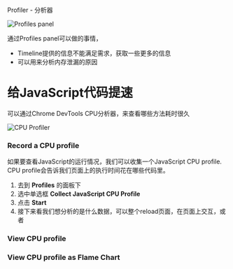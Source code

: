 # 
Profiler - 分析器

![Profiles panel](../../images/chrome/profiles-panel.png)

通过Profiles panel可以做的事情，
* Timeline提供的信息不能满足需求，获取一些更多的信息
* 可以用来分析内存泄漏的原因

# 给JavaScript代码提速
可以通过Chrome DevTools CPU分析器，来查看哪些方法耗时很久

![CPU Profiler](../../images/chrome/profiles-cpu-profile.png)


### Record a CPU profile
如果要查看JavaScript的运行情况，我们可以收集一个JavaScript CPU profile.
CPU profile会告诉我们页面上的执行时间花在哪些代码里。

1. 去到 **Profiles** 的面板下
2. 选中单选框 **Collect JavaScript CPU Profile**
3. 点击 **Start**
4. 接下来看我们想分析的是什么数据，可以整个reload页面，在页面上交互，或者
 


### View CPU profile



### View CPU profile as Flame Chart



